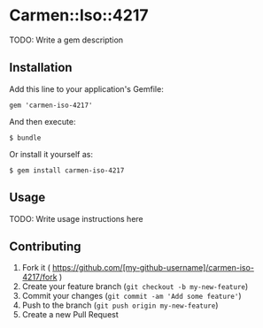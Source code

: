 # Carmen::Iso::4217

TODO: Write a gem description

## Installation

Add this line to your application's Gemfile:

    gem 'carmen-iso-4217'

And then execute:

    $ bundle

Or install it yourself as:

    $ gem install carmen-iso-4217

## Usage

TODO: Write usage instructions here

## Contributing

1. Fork it ( https://github.com/[my-github-username]/carmen-iso-4217/fork )
2. Create your feature branch (`git checkout -b my-new-feature`)
3. Commit your changes (`git commit -am 'Add some feature'`)
4. Push to the branch (`git push origin my-new-feature`)
5. Create a new Pull Request

